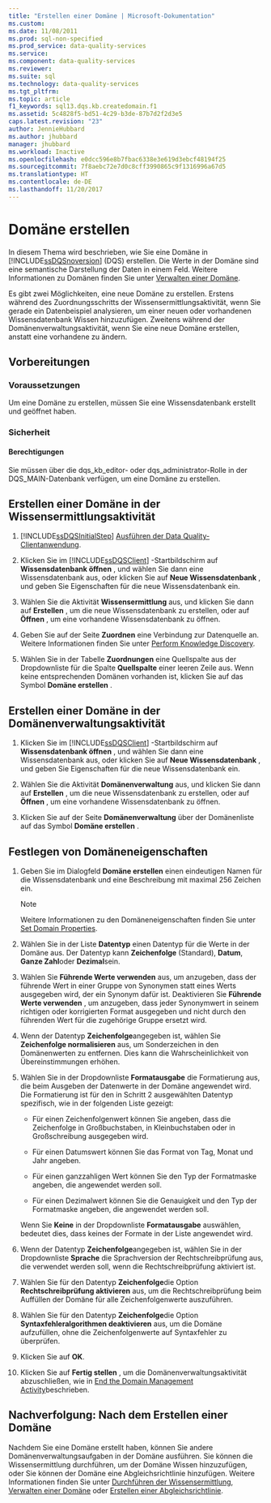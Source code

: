 ```yaml
---
title: "Erstellen einer Domäne | Microsoft-Dokumentation"
ms.custom: 
ms.date: 11/08/2011
ms.prod: sql-non-specified
ms.prod_service: data-quality-services
ms.service: 
ms.component: data-quality-services
ms.reviewer: 
ms.suite: sql
ms.technology: data-quality-services
ms.tgt_pltfrm: 
ms.topic: article
f1_keywords: sql13.dqs.kb.createdomain.f1
ms.assetid: 5c4828f5-bd51-4c29-b3de-87b7d2f2d3e5
caps.latest.revision: "23"
author: JennieHubbard
ms.author: jhubbard
manager: jhubbard
ms.workload: Inactive
ms.openlocfilehash: e0dcc596e8b7fbac6338e3e619d3ebcf48194f25
ms.sourcegitcommit: 7f8aebc72e7d0c8cff3990865c9f1316996a67d5
ms.translationtype: HT
ms.contentlocale: de-DE
ms.lasthandoff: 11/20/2017
---
```

# <a name="create-a-domain"></a>Domäne erstellen
  In diesem Thema wird beschrieben, wie Sie eine Domäne in [!INCLUDE[ssDQSnoversion](../includes/ssdqsnoversion-md.md)] (DQS) erstellen. Die Werte in der Domäne sind eine semantische Darstellung der Daten in einem Feld. Weitere Informationen zu Domänen finden Sie unter [Verwalten einer Domäne](../data-quality-services/managing-a-domain.md).  
  
 Es gibt zwei Möglichkeiten, eine neue Domäne zu erstellen. Erstens während des Zuordnungsschritts der Wissensermittlungsaktivität, wenn Sie gerade ein Datenbeispiel analysieren, um einer neuen oder vorhandenen Wissensdatenbank Wissen hinzuzufügen. Zweitens während der Domänenverwaltungsaktivität, wenn Sie eine neue Domäne erstellen, anstatt eine vorhandene zu ändern.  
  
##  <a name="BeforeYouBegin"></a> Vorbereitungen  
  
###  <a name="Prerequisites"></a> Voraussetzungen  
 Um eine Domäne zu erstellen, müssen Sie eine Wissensdatenbank erstellt und geöffnet haben.  
  
###  <a name="Security"></a> Sicherheit  
  
####  <a name="Permissions"></a> Berechtigungen  
 Sie müssen über die dqs_kb_editor- oder dqs_administrator-Rolle in der DQS_MAIN-Datenbank verfügen, um eine Domäne zu erstellen.  
  
##  <a name="Discovery"></a> Erstellen einer Domäne in der Wissensermittlungsaktivität  
  
1.  [!INCLUDE[ssDQSInitialStep](../includes/ssdqsinitialstep-md.md)] [Ausführen der Data Quality-Clientanwendung](../data-quality-services/run-the-data-quality-client-application.md).  
  
2.  Klicken Sie im [!INCLUDE[ssDQSClient](../includes/ssdqsclient-md.md)] -Startbildschirm auf **Wissensdatenbank öffnen** , und wählen Sie dann eine Wissensdatenbank aus, oder klicken Sie auf **Neue Wissensdatenbank** , und geben Sie Eigenschaften für die neue Wissensdatenbank ein.  
  
3.  Wählen Sie die Aktivität **Wissensermittlung** aus, und klicken Sie dann auf **Erstellen** , um die neue Wissensdatenbank zu erstellen, oder auf **Öffnen** , um eine vorhandene Wissensdatenbank zu öffnen.  
  
4.  Geben Sie auf der Seite **Zuordnen** eine Verbindung zur Datenquelle an. Weitere Informationen finden Sie unter [Perform Knowledge Discovery](../data-quality-services/perform-knowledge-discovery.md).  
  
5.  Wählen Sie in der Tabelle **Zuordnungen** eine Quellspalte aus der Dropdownliste für die Spalte **Quellspalte** einer leeren Zeile aus. Wenn keine entsprechenden Domänen vorhanden ist, klicken Sie auf das Symbol **Domäne erstellen** .  
  
##  <a name="DomainManagement"></a> Erstellen einer Domäne in der Domänenverwaltungsaktivität  
  
1.  Klicken Sie im [!INCLUDE[ssDQSClient](../includes/ssdqsclient-md.md)] -Startbildschirm auf **Wissensdatenbank öffnen** , und wählen Sie dann eine Wissensdatenbank aus, oder klicken Sie auf **Neue Wissensdatenbank** , und geben Sie Eigenschaften für die neue Wissensdatenbank ein.  
  
2.  Wählen Sie die Aktivität **Domänenverwaltung** aus, und klicken Sie dann auf **Erstellen** , um die neue Wissensdatenbank zu erstellen, oder auf **Öffnen** , um eine vorhandene Wissensdatenbank zu öffnen.  
  
3.  Klicken Sie auf der Seite **Domänenverwaltung** über der Domänenliste auf das Symbol **Domäne erstellen** .  
  
##  <a name="Properties"></a> Festlegen von Domäneneigenschaften  
  
1.  Geben Sie im Dialogfeld **Domäne erstellen** einen eindeutigen Namen für die Wissensdatenbank und eine Beschreibung mit maximal 256 Zeichen ein.  
  
    > [!NOTE]  
    >  Weitere Informationen zu den Domäneneigenschaften finden Sie unter [Set Domain Properties](../data-quality-services/set-domain-properties.md).  
  
2.  Wählen Sie in der Liste **Datentyp** einen Datentyp für die Werte in der Domäne aus. Der Datentyp kann **Zeichenfolge** (Standard), **Datum**, **Ganze Zahl**oder **Dezimal**sein.  
  
3.  Wählen Sie **Führende Werte verwenden** aus, um anzugeben, dass der führende Wert in einer Gruppe von Synonymen statt eines Werts ausgegeben wird, der ein Synonym dafür ist. Deaktivieren Sie **Führende Werte verwenden** , um anzugeben, dass jeder Synonymwert in seinem richtigen oder korrigierten Format ausgegeben und nicht durch den führenden Wert für die zugehörige Gruppe ersetzt wird.  
  
4.  Wenn der Datentyp **Zeichenfolge**angegeben ist, wählen Sie **Zeichenfolge normalisieren** aus, um Sonderzeichen in den Domänenwerten zu entfernen. Dies kann die Wahrscheinlichkeit von Übereinstimmungen erhöhen.  
  
5.  Wählen Sie in der Dropdownliste **Formatausgabe** die Formatierung aus, die beim Ausgeben der Datenwerte in der Domäne angewendet wird. Die Formatierung ist für den in Schritt 2 ausgewählten Datentyp spezifisch, wie in der folgenden Liste gezeigt:  
  
    -   Für einen Zeichenfolgenwert können Sie angeben, dass die Zeichenfolge in Großbuchstaben, in Kleinbuchstaben oder in Großschreibung ausgegeben wird.  
  
    -   Für einen Datumswert können Sie das Format von Tag, Monat und Jahr angeben.  
  
    -   Für einen ganzzahligen Wert können Sie den Typ der Formatmaske angeben, die angewendet werden soll.  
  
    -   Für einen Dezimalwert können Sie die Genauigkeit und den Typ der Formatmaske angeben, die angewendet werden soll.  
  
     Wenn Sie **Keine** in der Dropdownliste **Formatausgabe** auswählen, bedeutet dies, dass keines der Formate in der Liste angewendet wird.  
  
6.  Wenn der Datentyp **Zeichenfolge**angegeben ist, wählen Sie in der Dropdownliste **Sprache** die Sprachversion der Rechtschreibprüfung aus, die verwendet werden soll, wenn die Rechtschreibprüfung aktiviert ist.  
  
7.  Wählen Sie für den Datentyp **Zeichenfolge**die Option **Rechtschreibprüfung aktivieren** aus, um die Rechtschreibprüfung beim Auffüllen der Domäne für alle Zeichenfolgenwerte auszuführen.  
  
8.  Wählen Sie für den Datentyp **Zeichenfolge**die Option **Syntaxfehleralgorithmen deaktivieren** aus, um die Domäne aufzufüllen, ohne die Zeichenfolgenwerte auf Syntaxfehler zu überprüfen.  
  
9. Klicken Sie auf **OK**.  
  
10. Klicken Sie auf **Fertig stellen** , um die Domänenverwaltungsaktivität abzuschließen, wie in [End the Domain Management Activity](http://msdn.microsoft.com/library/ab6505ad-3090-453b-bb01-58435e7fa7c0)beschrieben.  
  
##  <a name="FollowUp"></a> Nachverfolgung: Nach dem Erstellen einer Domäne  
 Nachdem Sie eine Domäne erstellt haben, können Sie andere Domänenverwaltungsaufgaben in der Domäne ausführen. Sie können die Wissensermittlung durchführen, um der Domäne Wissen hinzuzufügen, oder Sie können der Domäne eine Abgleichsrichtlinie hinzufügen. Weitere Informationen finden Sie unter [Durchführen der Wissensermittlung](../data-quality-services/perform-knowledge-discovery.md), [Verwalten einer Domäne](../data-quality-services/managing-a-domain.md) oder [Erstellen einer Abgleichsrichtlinie](../data-quality-services/create-a-matching-policy.md).  
  
  
